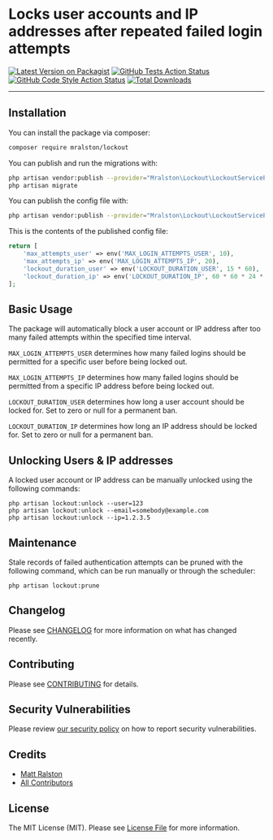 # Locks user accounts and IP addresses after repeated failed login attempts

[![Latest Version on Packagist](https://img.shields.io/packagist/v/mralston/lockout.svg?style=flat-square)](https://packagist.org/packages/mralston/lockout)
[![GitHub Tests Action Status](https://img.shields.io/github/workflow/status/mralston/lockout/run-tests?label=tests)](https://github.com/mralston/lockout/actions?query=workflow%3Arun-tests+branch%3Amain)
[![GitHub Code Style Action Status](https://img.shields.io/github/workflow/status/mralston/lockout/Check%20&%20fix%20styling?label=code%20style)](https://github.com/mralston/lockout/actions?query=workflow%3A"Check+%26+fix+styling"+branch%3Amain)
[![Total Downloads](https://img.shields.io/packagist/dt/mralston/lockout.svg?style=flat-square)](https://packagist.org/packages/mralston/lockout)

---
## Installation

You can install the package via composer:

```bash
composer require mralston/lockout
```

You can publish and run the migrations with:

```bash
php artisan vendor:publish --provider="Mralston\Lockout\LockoutServiceProvider" --tag="lockout-migrations"
php artisan migrate
```

You can publish the config file with:
```bash
php artisan vendor:publish --provider="Mralston\Lockout\LockoutServiceProvider" --tag="lockout-config"
```

This is the contents of the published config file:

```php
return [
    'max_attempts_user' => env('MAX_LOGIN_ATTEMPTS_USER', 10),
    'max_attempts_ip' => env('MAX_LOGIN_ATTEMPTS_IP', 20),
    'lockout_duration_user' => env('LOCKOUT_DURATION_USER', 15 * 60),
    'lockout_duration_ip' => env('LOCKOUT_DURATION_IP', 60 * 60 * 24 * 7),
];
```

## Basic Usage

The package will automatically block a user account or IP address after too many failed attempts within the specified time interval.

`MAX_LOGIN_ATTEMPTS_USER` determines how many failed logins should be permitted for a specific user before being locked out.

`MAX_LOGIN_ATTEMPTS_IP` determines how many failed logins should be permitted from a specific IP address before being locked out.

`LOCKOUT_DURATION_USER` determines how long a user account should be locked for. Set to zero or null for a permanent ban.

`LOCKOUT_DURATION_IP` determines how long an IP address should be locked for. Set to zero or null for a permanent ban.

## Unlocking Users & IP addresses

A locked user account or IP address can be manually unlocked using the following commands:

```shell
php artisan lockout:unlock --user=123
php artisan lockout:unlock --email=somebody@example.com
php artisan lockout:unlock --ip=1.2.3.5
```

## Maintenance

Stale records of failed authentication attempts can be pruned with the following command, which can be run manually or through the scheduler:

```shell
php artisan lockout:prune
```

## Changelog

Please see [CHANGELOG](CHANGELOG.md) for more information on what has changed recently.

## Contributing

Please see [CONTRIBUTING](.github/CONTRIBUTING.md) for details.

## Security Vulnerabilities

Please review [our security policy](../../security/policy) on how to report security vulnerabilities.

## Credits

- [Matt Ralston](https://github.com/mralston)
- [All Contributors](../../contributors)

## License

The MIT License (MIT). Please see [License File](LICENSE.md) for more information.
